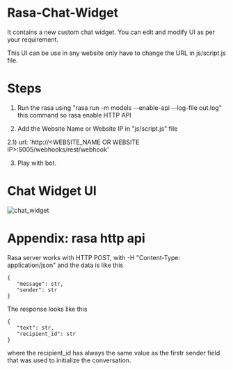 # Rasa-Chat-Widget
It contains a new custom chat widget. You can edit and modify UI as per your requirement.

This UI can be use in any website only have to change the URL in js/script.js file.

# Steps
1) Run the rasa using "rasa run -m models --enable-api --log-file out.log" this command so rasa enable HTTP API

2) Add the Website Name or Website IP in "js/script.js" file

  2.1) url: 'http://<WEBSITE_NAME OR WEBSITE IP>:5005/webhooks/rest/webhook'

3) Play with bot.

# Chat Widget UI
![chat_widget](https://raw.githubusercontent.com/sagarvanave/Rasa-Chat-Widget/master/Chat_Widget.png)

# Appendix: rasa http api 



Rasa server works with HTTP POST, with -H "Content-Type: application/json" and the data is like this
```
{
   "message": str,
   "sender": str
}
```

The response looks like this

```
{
   "text": str,
   "recipient_id": str
}
```

where the recipient_id has always the same value as the firstr sender field that was used to initialize the conversation. 
